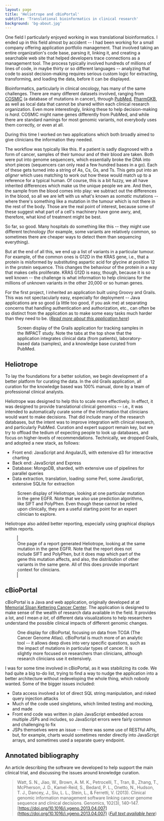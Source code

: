 ```yaml
---
layout: page
title: 'Heliotrope and cBioPortal'
subtitle: 'Translational bioinformatics in clinical research'
background: 'bg-about.jpg'
---
```


One field I particularly enjoyed working in was translational bioinformatics. I
ended up in this field almost by accident -- I had been working for a small
company offering application portfolio management. That involved taking an
entire organization's code base, parsing it, linking it, and creating a
searchable web site that helped developers trace connections as a management
tool. The process typically involved hundreds of millions of lines of code, in
maybe thirty or so different languages -- analyzing that code to assist
decision-making requires serious custom logic for extracting,
transforming, and loading the data, before it can be displayed.

Bioinformatics, particularly in clinical oncology, has many of the same
challenges. There are many different datasets involved, ranging from
[COSMIC](https://cancer.sanger.ac.uk/cosmic) (a database of mutations in
cancer), through [PubMed](https://pubmed.ncbi.nlm.nih.gov),
[PharmGKB](https://www.pharmgkb.org), as well as local data that cannot be
shared within each clinical research organization. Even more interestingly,
linking these to help decision-making is *hard*. COSMIC might name genes
differently from PubMed, and while there are standard namings for most genomic
variants, not everybody uses them correctly, or even at all. 

During this time I worked on two applications which both broadly aimed to give
clinicians the information they needed.

The workflow was typically like this. If a patient is sadly diagnosed with a
form of cancer, samples of their tumour and of their blood are taken. Both were
put into genome sequencers, which essentially broke the DNA into short pieces
(sequencers can only read a few hundred bases in a go). Each of these gets
turned into a string of As, Cs, Gs, and Ts. This gets put into an *aligner*
which uses matching to work out how these would match up to a reference for a
typical human. Of course, this is a bit fuzzy, we all have inherited differences
which make us the unique people we are. And then, the sample from the blood
comes into play: we subtract out the differences in the blood, so all we are
left with us what's known as *somatic* mutations -- where there's something like
a mutation in the tumour which is not there in the rest of the body. Those are
the real point of interest, because some of these suggest what part of a cell's
machinery have gone awry, and, therefore, what kind of treatment might be best.

So far, so good. Many hospitals do something like this -- they might use
different technology (for example, some variants are relatively common, so
sometimes there are cheaper ways to detect them than sequencing everything).

But at the end of all this, we end up a list of variants in a particular tumour.
For example, of the common ones is G12D in the KRAS gene, i.e., that a protein
is misformed by substituting aspartic acid for glycine at position 12 in the
protein sequence. This changes the behaviour of the protein in a way that makes
cells proliferate. KRAS G12D is easy, though, because it is so well known -- the
challenge is what information to help clinicians for the millions of unknown
variants in the other 20,000 or so human genes. 

For the first project, I inherited an application built using Groovy and Grails.
This was not spectacularly easy, especially for deployment -- Java applications
are so good (a little too good, if you ask me) at separating concerns that
handling authentication and authorization, etc., can often be so distinct from
the application as to make some easy tasks much harder than they need to be.
([*Read more about this application here*](https://www.sciencedirect.com/science/article/pii/S0888754313000700))

<figure class="figure">
  <enhanced:img src="$lib/assets/pages/gen-004.png" 
       alt="Screen display of the Grails-based tracker">
    <figcaption class="figure-caption">
    Screen display of the Grails application for tracking samples in the
    IMPACT study. Note the tabs at the top show that the application integrates
    clinical data (from patients), laboratory-based data (samples), and a 
    knowledge base curated from PubMed.
    </figcaption>
</figure>

## Heliotrope

To lay the foundations for a better solution, we begin development of a better
platform for curating the data. In the old Grails application, all curation for
the knowledge based was 100% manual, done by a team of professional clinical 
analysts.

Heliotrope was designed to help this to scale more effectively. In effect, it
was designed to provide translational clinical genomics -- i.e., it was intended
to automatically curate some of the information that clinicians would want to
make decisions. That did include many of the research databases, but the intent
was to improve integration with clinical research, and particularly PubMed.
Curation and expert support remain key, but we try to offload the tedium of
expecting people to look up databases, and focus on higher-levels of
recommendations. Technically, we dropped Grails, and adopted a new stack, as
follows:

- Front end: JavaScript and AngularJS, with extensive d3 for interactive charting
- Back end: JavaScript and Express
- Database: MongoDB, sharded, with extensive use of pipelines for parallel queries
- Data extraction, translation, loading: some Perl, some JavaScript, extensive SQLite for extraction

<figure class="figure">
  <enhanced:img src="$lib/assets/pages/heliotrope-2.png" 
       alt="Screen display of Heliotrope">
    <figcaption class="figure-caption">
    Screen display of Heliotrope, looking at one particular mutation in the gene EGFR.
    Note that we also use prediction algorithms, like SIFT and PolyPhen. Even though
    these cannot be relied upon clinically, they are a useful starting point for an
    expert clinician to explore.
    </figcaption>
</figure>

Heliotrope also added better reporting, especially using graphical displays
within reports.

<figure class="figure">
  <enhanced:img src="$lib/assets/pages/heliotrope-3.png" style="border: 1px solid black"
       alt="Screen display of Heliotrope">
    <figcaption class="figure-caption">
    One page of a report generated Heliotrope, looking at the same mutation in the gene EGFR.
    Note that the report does not include SIFT and PolyPhen, but it does map which part 
    of the gene this mutation affects, and also, the distribution of other variants in the 
    same gene. All of this does provide important context for clinicians.
    </figcaption>
</figure>


## cBioPortal

cBioPortal is a Java and web application, originally developed at at [Memorial
Sloan Kettering Cancer Center](https://www.mskcc.org/). The application is
designed to make sense of the wealth of research data available in the field. It
provides a lot, and I mean *a lot*, of different data visualizations to help
researchers understand the possible clinical impacts of different genomic
changes.

<figure class="figure">
  <enhanced:img src="$lib/assets/pages/cbio-006.png"
       alt="Screen display of cBioPortal">
    <figcaption class="figure-caption">
    One display for cBioPortal, focusing on data from TCGA (The Cancer Genome Atlas).
    cBioPortal is much more of an analytic tool -- it allows deep dives into 
    very specific questions, such as the impact of mutations in particular types
    of cancer. It is slightly more focused on researchers than clinicians, although
    research clinicians use it extensively.
    </figcaption>
</figure>

I was for some time involved in cBioPortal, as it was stabilizing its code. We
had quite a big to-do list, trying to find a way to nudge the application into a
better architecture without redeveloping the whole thing, which nobody wanted.
Some of the bigger issues included:

- Data access involved a lot of direct SQL string manipulation, and risked query
  injection attacks
- Much of the code used singletons, which limited testing and mocking, and made
- Front end code was written in plain JavaScript embedded across multiple JSPs
  and includes, so JavaScript errors were fairly common and challenging to fix
- JSPs themselves were an issue -- there was some use of RESTful APIs, but,
  for example, charts would sometimes render directly into JavaScript arrays,
  and sometimes used a separate query endpoint.

## Annotated bibliography

An article describing the software we developed to help support the main clinical
trial, and discussing the issues around knowledge curation.

> Watt, S. N., Jiao, W., Brown, A. M. K., Petrocelli, T., Tran, B., Zhang, T.,
> McPherson, J. D., Kamel-Reid, S., Bedard, P. L., Onetto, N., Hudson, T. J.,
> Dancey, J., Siu, L. L., Stein, L., & Ferretti, V. (2013). Clinical genomic
> information management software linking cancer genome sequence and clinical
> decisions. Genomics, 102(3), 140–147.
> [https://doi.org/10.1016/j.ygeno.2013.04.007](https://doi.org/10.1016/j.ygeno.2013.04.007)
> ([*Full text available here*](https://www.sciencedirect.com/science/article/pii/S0888754313000700))
